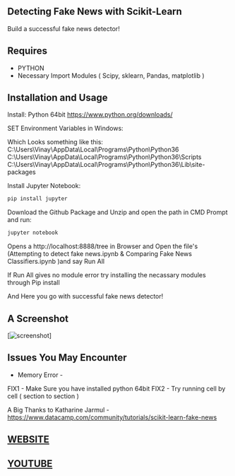 ## Detecting Fake News with Scikit-Learn

Build a successful fake news detector!

## Requires 


* PYTHON 
* Necessary Import Modules ( Scipy, sklearn, Pandas, matplotlib )

## Installation and Usage

Install: Python 64bit 
https://www.python.org/downloads/

SET Environment Variables in Windows:

Which Looks something like this:
C:\Users\Vinay\AppData\Local\Programs\Python\Python36
C:\Users\Vinay\AppData\Local\Programs\Python\Python36\Scripts
C:\Users\Vinay\AppData\Local\Programs\Python\Python36\Lib\site-packages

Install Jupyter Notebook:

```python
pip install jupyter
```

Download the Github Package and Unzip and open the path in CMD Prompt and run:

```python
jupyter notebook
```

Opens a http://localhost:8888/tree in Browser and Open the file's (Attempting to detect fake news.ipynb & Comparing Fake News Classifiers.ipynb )and say Run All

If Run All gives no module error try installing the necassary modules through Pip install

And Here you go with successful fake news detector!

## A Screenshot
[![screenshot](https://cloud.githubusercontent.com/assets/252962/4397369/9f9c844c-4441-11e4-9bd1-daa99a79a4d0.jpg)]


## Issues You May Encounter

* Memory Error - 

FIX1 - Make Sure you have installed python 64bit 
FIX2 - Try running cell by cell ( section to section )


A Big Thanks to Katharine Jarmul - https://www.datacamp.com/community/tutorials/scikit-learn-fake-news

## [WEBSITE](http://www.docketrun.me)

## [YOUTUBE](https://www.youtube.com/channel/UCpCIOA-Yxo_kXM01gJOJrWg)


